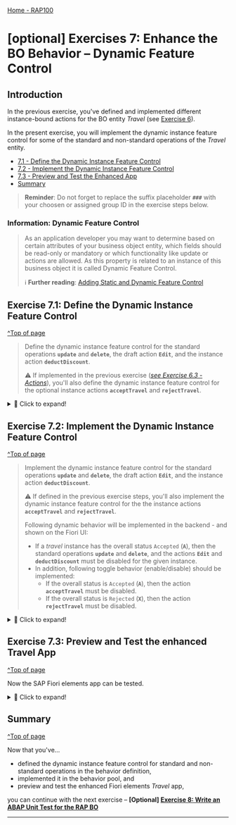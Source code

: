 
[Home - RAP100](../../#exercises)

# \[optional\] Exercises 7: Enhance the BO Behavior – Dynamic Feature Control

## Introduction 
In the previous exercise, you've defined and implemented different instance-bound actions for the BO entity _Travel_ (see [Exercise 6](../ex06/README.md)).

In the present exercise, you will implement the dynamic instance feature control for some of the standard and non-standard operations of the _Travel_ entity. 

- [7.1 - Define the Dynamic Instance Feature Control](#exercise-71-define-the-dynamic-instance-feature-control)
- [7.2 - Implement the Dynamic Instance Feature Control](#exercise-72-implement-the-dynamic-instance-feature-control)
- [7.3 - Preview and Test the Enhanced App](#exercise-73-preview-and-test-the-enhanced-travel-app)
- [Summary](#summary)

> **Reminder**: Do not forget to replace the suffix placeholder **`###`** with your choosen or assigned group ID in the exercise steps below. 

### Information: Dynamic Feature Control
> As an application developer you may want to determine based on certain attributes of your business object entity, which fields should be read-only or mandatory or which functionality like update or actions are allowed.  As this property is related to an instance of this business object it is called Dynamic Feature Control.
> 
> ℹ **Further reading**: [Adding Static and Dynamic Feature Control](https://help.sap.com/viewer/923180ddb98240829d935862025004d6/Cloud/en-US/b6eb96dd784247a99cf8d70f77232ba4.html)

## Exercise 7.1: Define the Dynamic Instance Feature Control 
[^Top of page](#)

> Define the dynamic instance feature control for the standard operations **`update`** and **`delete`**, the draft action **`Edit`**, and the instance action **`deductDiscount`**.  
> 
> ⚠ If implemented in the previous exercise  (_[see Exercise 6.3 - Actions](../ex6/readme.md)_), you'll also define the dynamic instance feature control for the optional instance actions **`acceptTravel`** and **`rejectTravel`**. 

 <details>
  <summary>🔵 Click to expand!</summary>
    
1. Open your behavior definition ![behaviordefinition](images/adt_bdef.png)**`ZRAP100_R_TRAVELTP_###`** and add the addition **`( features : instance )`** to the following operations as shown on following code snippet and the screenshot below:
    - Standard operations **`update`** and **`delete`** 
    - Draft action **`Edit`** 
    - Instance action **`deductDiscount`** 
      
      ```ABAP
        ...
        create;
        update ( features : instance ) ;
        delete ( features : instance ) ;
        ...
        action ( features : instance ) deductDiscount parameter /dmo/a_travel_discount result [1] $self;        
        ...
        draft action ( features : instance ) Edit;
      ```
     
      ⚠**Attention**⚠:  
      In case you've defined and implemented the instance actions **`acceptTravel`** and **`rejectTravel`** in the previous exercise (_[see Exercise 6.3 - Actions](../ex6/readme.md)_), then also add the code snippet provided below as shown on the screenshot.   

       ```ABAP
        action ( features : instance ) acceptTravel result [1] $self;
        action ( features : instance ) rejectTravel result [1] $self;        
      ```
       
       Your souce code will look like this: 
 
       ![Travel Behavior Definition](images/f.png)
    
2. Save ![save icon](images/adt_save.png) and activate ![activate icon](images/adt_activate.png) the changes.

3. At the top of the behavior definition, set the cursor on BO entity name **`ZRAP100_R_TRAVELTP_###`** and press **Ctrl+1** to open the **Quick Assist** view.
  
   Select the entry _**`Add method for operation instance_features of entity zrap100_r_traveltp_### ...`**_ to add the required methods to the local handler class `lcl_handler` of your behavior pool ![class icon](images/adt_class.png)**`ZRAP100_BP_TRAVELTP_###`**. 
   
   The result should look like this:
   
   ![Travel BO Behavior Pool](images/l.png)
    
4. Check the interface of the method **`get_instance_features`** in the declaration part of the local handler class in the behavior pool ![class icon](images/adt_class.png)**`ZRAP100_BP_TRAVEL_###`**.  
  
   Set the cursor on one of the method name, press **F2** to open the **ABAP Element Info** view, and examine the full method interface.  

   ![Travel BO Behavior Pool](images/l2.png)
  
   **Short explanation**:  
   - The addition **`FOR INSTANCE FEATURES`** after the method name indicates that this method provides the implementation of an instance-based dynamic feature control.
   - Method signature of the instance method `get_instance_features`:
     - `IMPORTING`parameter **`keys`** - a table containing the keys of the instances on which the feature control must be executed.
     -  Implicit `IMPORTING`parameter **`requested_features`** - structure reflecting which elements (fields, standard operations, and actions) of the entity are requested for dynamic feature control by the consumer. 
     - Implicit `CHANGING` parameters (aka _implicit response parameters_):  
       - **`result`** - used to store the result of the performed feature control calculation.      
       - **`failed`** - table with information for identifying the data set where an error occurred.
       - **`reported`** - table with data for instance-specific messages.

   Go ahead with the implementation.  
 
 
</details>

## Exercise 7.2: Implement the Dynamic Instance Feature Control 
[^Top of page](#)

> Implement the dynamic instance feature control for the standard operations **`update`** and **`delete`**, the draft action **`Edit`**, and the instance action **`deductDiscount`**.
>
> ⚠ If defined in the previous exercise steps, you'll also implement the dynamic instance feature control for the the instance actions **`acceptTravel`** and **`rejectTravel`**. 
> 
> Following dynamic behavior will be implemented in the backend - and shown on the Fiori UI:
> - If a _travel_ instance has the overall status `Accepted` (**`A`**), then the standard operations **`update`** and **`delete`**, and the actions **`Edit`** and **`deductDiscount`**  must be disabled for the given instance.   
> - In addition, following toggle behavior (enable/disable) should be implemented:
>   - If the overall status is `Accepted` (**`A`**), then the action **`acceptTravel`** must be disabled. 
>   - If the overall status is `Rejected` (**`X`**), then the action **`rejectTravel`** must be disabled. 

 <details>
  <summary>🔵 Click to expand!</summary>


3. Implement the instance feature control method **`get_instance_features`** in the implementation part of the local handler class. 
   
   The logic consists of the following steps:  
   1. Read the relevant data of the transferred _travel_ instances. 
      Only the fields **`TravelID`** and **`OverallStatus`** are needed to determine the operation state in the present scenario. 
   2. Evaluate the conditions and determine the state of the different operations. 
      The `COND` operator is used inline in the present scenario for the purpose. 
   3. Set the result set appropriately.   
   
   For that, replace the current method implementation with the code snippet provided below and replace all occurrences of the placeholder **`###`** with your group ID. 

   ⚠**Attention**⚠:   
   In case you've defined and implemented the instance actions **`acceptTravel`** and **`rejectTravel`** in the previous exercise (_[see Exercise 6 - Actions](../ex6/readme.md)_), then uncomment the appropriate four (4) code lines in the inserted source code.   
 
   You can make use of the **F1 Help** for more information about the EML statements and other ABAP constructs.
  
      ```ABAP
      **************************************************************************
      * Instance-based dynamic feature control
      **************************************************************************
        METHOD get_instance_features.
          " read relevant travel instance data
          READ ENTITIES OF ZRAP100_R_TravelTP_### IN LOCAL MODE
            ENTITY travel
               FIELDS ( TravelID OverallStatus )
               WITH CORRESPONDING #( keys )
             RESULT DATA(travels)
             FAILED failed.

          " evaluate the conditions, set the operation state, and set result parameter
          result = VALUE #( FOR travel IN travels
                             ( %tky                   = travel-%tky

                               %features-%update      = COND #( WHEN travel-OverallStatus = travel_status-accepted
                                                                THEN if_abap_behv=>fc-o-disabled ELSE if_abap_behv=>fc-o-enabled   )
                               %features-%delete      = COND #( WHEN travel-OverallStatus = travel_status-open
                                                                THEN if_abap_behv=>fc-o-enabled ELSE if_abap_behv=>fc-o-disabled   )
      *                           %action-Edit           = COND #( WHEN travel-OverallStatus = travel_status-accepted
      *                                                            THEN if_abap_behv=>fc-o-disabled ELSE if_abap_behv=>fc-o-enabled   )
      *                           %action-acceptTravel   = COND #( WHEN travel-OverallStatus = travel_status-accepted
      *                                                            THEN if_abap_behv=>fc-o-disabled ELSE if_abap_behv=>fc-o-enabled   )
      *                           %action-rejectTravel   = COND #( WHEN travel-OverallStatus = travel_status-rejected
      *                                                            THEN if_abap_behv=>fc-o-disabled ELSE if_abap_behv=>fc-o-enabled   )
      *                           %action-deductDiscount = COND #( WHEN travel-OverallStatus = travel_status-open
      *                                                            THEN if_abap_behv=>fc-o-enabled ELSE if_abap_behv=>fc-o-disabled   )
                            ) ).

        ENDMETHOD.
      ```   
      
      Your source code should look like this:
      
      ![Travel Behavior Pool](images/instance_feature.png)
      
  2. Save ![save icon](images/adt_save.png) and activate ![activate icon](images/adt_activate.png) the changes.
 
 You're through with the implementation.
 
 </details>
 
## Exercise 7.3: Preview and Test the enhanced Travel App
[^Top of page](#)

Now the SAP Fiori elements app can be tested. 

 <details>
  <summary>🔵 Click to expand!</summary>

You can either refresh your application in the browser using **F5** if the browser is still open - or go to your service binding **`ZRAP100_UI_TRAVEL_O4_###`** and start the Fiori elements App preview for the **`Travel`** entity set.

You can go ahead and test the logic of the dynamic feature control implemented in the backend.

For example, select a _travel_ instance that has the overall status _**Accepted**_, and check the state of the _**Accepted**_, the _**Edit**_, and the _**Delete**_ buttons. They all shall be disable.

> Remember the implemented dynamic BO behavior expected on the UI:
> - If a _travel_ instance has the overall status _**Accepted**_ (**`A`**)  or _**Rejected**_ (**`X`**), then the button _**Edit**_ and _**Delete**_ must be disabled for the given instance. 
> - In addition, following toggle behavior (enable/disable) should be displayed for both instance actions:
>   - If the overall status _**Accepted**_ (**`A`**), then the action _**Accept Travel**_ must be disabled. 
>   - If the overall status _**Rejected**_ (**`X`**), then the action _**Reject Travel**_ must be disabled 

   ![Travel App Preview](images/preview10.png)

</details>

## Summary 
[^Top of page](#)

Now that you've... 
- defined the dynamic instance feature control for standard and non-standard operations in the behavior definition, 
- implemented it in the behavior pool, and
- preview and test the enhanced Fiori elements _Travel_ app,

you can continue with the next exercise – **\[Optional\] [Exercise 8: Write an ABAP Unit Test for the RAP BO](../ex08/README.md)**

---
<!--
## Appendix
[^Top of page](#)

Find the source code for the behavior definition and behavior implementation class (aka behavior pool) in the [sources](sources) folder. Don't forget to replace all occurences of the placeholder `###` with your group ID.

> ℹ **Info**:   
> The solution comprises the implementation of all four actions, i.e. `deductDiscount`, `copyTravel`, `acceptTravel`, and `rejectTravel`.

- ![document](images/doc.png) [CDS BDEF ZRAP100_R_TRAVELTP_###](sources/EX7_BDEF_ZRAP100_R_TRAVELTP.txt)
- ![document](images/doc.png) [Class ZRAP100_BP_TRAVELTP_###](sources/EX7_CLASS_ZRAP100_BP_TRAVELTP.txt)
-->

